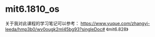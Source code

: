 # mit6.1810_os
关于我对此课程的学习笔记可以参考：
https://www.yuque.com/zhangyi-leeda/hmp3b0/wv0ougk2ml45bg93?singleDoc# 《mit6.828》

